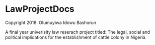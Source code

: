 # LawProjectDocs
Copyright 2018. Olumuyiwa Idowu Bashorun

A final year univerisity law reserach project titled: The legal, social and political implications for the establishment of cattle colony in 
Nigeria.
